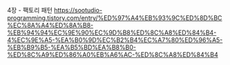 4장 - 팩토리 패턴
https://sootudio-programming.tistory.com/entry/%ED%97%A4%EB%93%9C%ED%8D%BC%EC%8A%A4%ED%8A%B8-%EB%94%94%EC%9E%90%EC%9D%B8%ED%8C%A8%ED%84%B4-4%EC%9E%A5-%EA%B0%9D%EC%B2%B4%EC%A7%80%ED%96%A5-%EB%B9%B5-%EA%B5%BD%EA%B8%B0-%ED%8C%A9%ED%86%A0%EB%A6%AC-%ED%8C%A8%ED%84%B4

